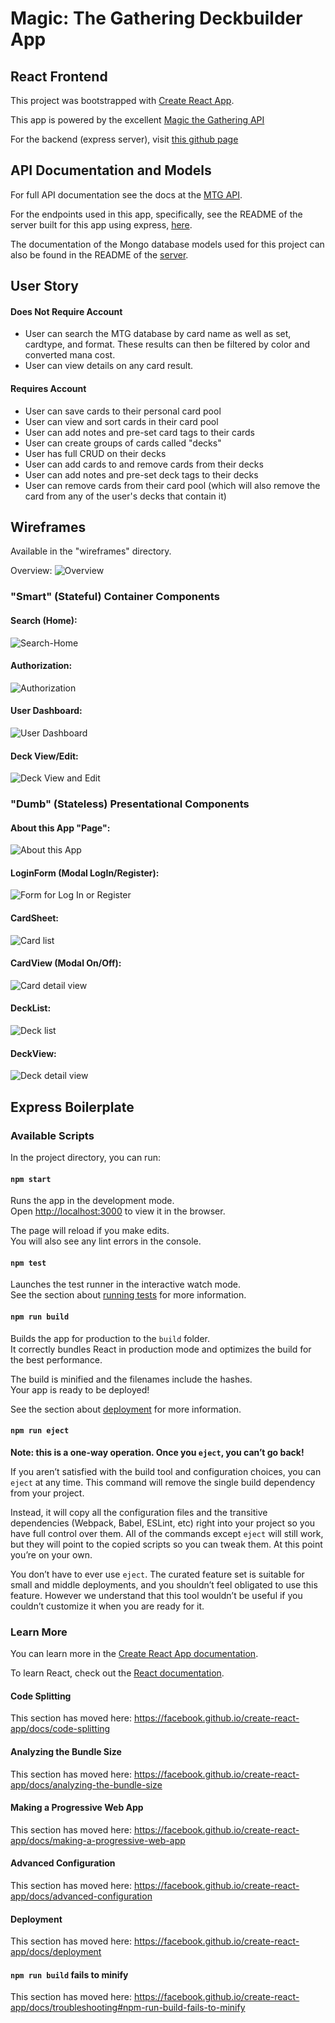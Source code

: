 # Magic: The Gathering Deckbuilder App 

## React Frontend

This project was bootstrapped with [Create React App](https://github.com/facebook/create-react-app).

This app is powered by the excellent [Magic the Gathering API](https://magicthegathering.io/)

For the backend (express server), visit [this github page](https://github.com/nathanlamontsmith12/mtg-deckbuilder-server)

## API Documentation and Models

For full API documentation see the docs at the [MTG API](https://docs.magicthegathering.io/).

For the endpoints used in this app, specifically, see the README of the server built for this app using express, [here](https://github.com/nathanlamontsmith12/mtg-deckbuilder-server). 

The documentation of the Mongo database models used for this project can also be found in the README of the [server](https://github.com/nathanlamontsmith12/mtg-deckbuilder-server).

## User Story 

#### Does Not Require Account  
* User can search the MTG database by card name as well as set, cardtype, and format. These results can then be filtered by color and converted mana cost. 
* User can view details on any card result. 

#### Requires Account 
* User can save cards to their personal card pool 
* User can view and sort cards in their card pool 
* User can add notes and pre-set card tags to their cards 
* User can create groups of cards called "decks"
* User has full CRUD on their decks 
* User can add cards to and remove cards from their decks 
* User can add notes and pre-set deck tags to their decks 
* User can remove cards from their card pool (which will also remove the card from any of the user's decks that contain it) 

## Wireframes

Available in the "wireframes" directory. 

Overview: 
![Overview](wireframes/00-birds-eye.png)

### "Smart" (Stateful) Container Components 

#### Search (Home):
![Search-Home](wireframes/01-home-search-container.png)

#### Authorization:
![Authorization](wireframes/02-auth-container.png)

#### User Dashboard: 
![User Dashboard](wireframes/03-user-dashboard-container.png)

#### Deck View/Edit: 
![Deck View and Edit](wireframes/04-deck-view-edit-container.png)


### "Dumb" (Stateless) Presentational Components 

#### About this App "Page":
![About this App](wireframes/05-about-presentational.png)

#### LoginForm (Modal LogIn/Register):
![Form for Log In or Register](wireframes/06-LoginForm-presentational.png)

#### CardSheet: 
![Card list](wireframes/07-CardSheet-presentational.png)

#### CardView (Modal On/Off): 
![Card detail view](wireframes/08-CardView-presentational.png)

#### DeckList:
![Deck list](wireframes/09-DeckList-presentational.png)

#### DeckView: 
![Deck detail view](wireframes/10-DeckView-presentational.png)

## Express Boilerplate 

### Available Scripts

In the project directory, you can run:

#### `npm start`

Runs the app in the development mode.<br>
Open [http://localhost:3000](http://localhost:3000) to view it in the browser.

The page will reload if you make edits.<br>
You will also see any lint errors in the console.

#### `npm test`

Launches the test runner in the interactive watch mode.<br>
See the section about [running tests](https://facebook.github.io/create-react-app/docs/running-tests) for more information.

#### `npm run build`

Builds the app for production to the `build` folder.<br>
It correctly bundles React in production mode and optimizes the build for the best performance.

The build is minified and the filenames include the hashes.<br>
Your app is ready to be deployed!

See the section about [deployment](https://facebook.github.io/create-react-app/docs/deployment) for more information.

#### `npm run eject`

**Note: this is a one-way operation. Once you `eject`, you can’t go back!**

If you aren’t satisfied with the build tool and configuration choices, you can `eject` at any time. This command will remove the single build dependency from your project.

Instead, it will copy all the configuration files and the transitive dependencies (Webpack, Babel, ESLint, etc) right into your project so you have full control over them. All of the commands except `eject` will still work, but they will point to the copied scripts so you can tweak them. At this point you’re on your own.

You don’t have to ever use `eject`. The curated feature set is suitable for small and middle deployments, and you shouldn’t feel obligated to use this feature. However we understand that this tool wouldn’t be useful if you couldn’t customize it when you are ready for it.

### Learn More

You can learn more in the [Create React App documentation](https://facebook.github.io/create-react-app/docs/getting-started).

To learn React, check out the [React documentation](https://reactjs.org/).

#### Code Splitting

This section has moved here: https://facebook.github.io/create-react-app/docs/code-splitting

#### Analyzing the Bundle Size

This section has moved here: https://facebook.github.io/create-react-app/docs/analyzing-the-bundle-size

#### Making a Progressive Web App

This section has moved here: https://facebook.github.io/create-react-app/docs/making-a-progressive-web-app

#### Advanced Configuration

This section has moved here: https://facebook.github.io/create-react-app/docs/advanced-configuration

#### Deployment

This section has moved here: https://facebook.github.io/create-react-app/docs/deployment

#### `npm run build` fails to minify

This section has moved here: https://facebook.github.io/create-react-app/docs/troubleshooting#npm-run-build-fails-to-minify
